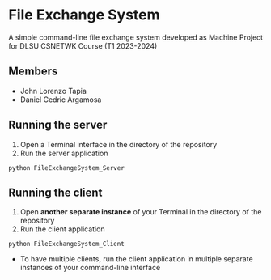 # File Exchange System
A simple command-line file exchange system developed as Machine Project for DLSU CSNETWK Course (T1 2023-2024)

## Members
- John Lorenzo Tapia
- Daniel Cedric Argamosa

## Running the server
1. Open a Terminal interface in the directory of the repository
2. Run the server application
```
python FileExchangeSystem_Server
```

## Running the client
1. Open **another separate instance** of your Terminal in the directory of the repository
3. Run the client application
```
python FileExchangeSystem_Client
```
- To have multiple clients, run the client application in multiple separate instances of your command-line interface
